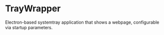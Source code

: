 # TrayWrapper
Electron-based systemtray application that shows a webpage, configurable via startup parameters.

